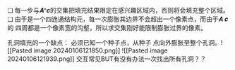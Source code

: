 ❑ 每一步与𝑨^𝒄的交集把填充结果限定在感兴趣区域内，否则将会填充整个区域。 
❑ 由于是一个四连通结构元，每一次膨胀其边界不会超出一个像素点，而由于𝑨 𝒄 的 四周都是一个像素宽的沟壑，所以求交集刚好能限制膨胀过界的像素。 

孔洞填充的一个缺点： 必须已知一个种子点，从种子 点向外膨胀至整个孔洞。![[Pasted image 20240106121850.png]]
![[Pasted image 20240106121939.png]]
交互常见BUT有没有办法一次找出所有孔洞？？
